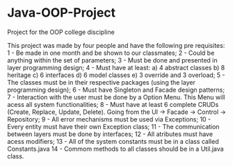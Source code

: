 # Java-OOP-Project
Project for the OOP college discipline

This project was made by four people and have the following pre requisites:
1 - Be made in one month and be shown to our classmates;
2 - Could be anything within the set of parameters;
3 - Must be done and presented in layer programming design;
4 - Must have at least: a) 4 abstract classes b) 8 heritage c) 6 interfaces d) 6 model classes e) 3 override and 3 overload;
5 - The classes must be in their respective packages (using the layer programming design);
6 - Must have Singleton and Facade design patterns;
7 - Interaction with the user must be done by a Option Menu. This Menu will acess all system functionalities;
8 - Must have at least 6 complete CRUDs (Create, Replace, Update, Delete). Going from the UI -> Facade -> Control -> Repository;
9 - All error mechanisms must be used via Exceptions;
10 - Every entity must have their own Exception class;
11 - The communication between layers must be done by interfaces;
12 - All atributes must have acess modifiers;
13 - All of the system constants must be in a class called Constants.java
14 - Commom methods to all classes should be in a Util.java class.
